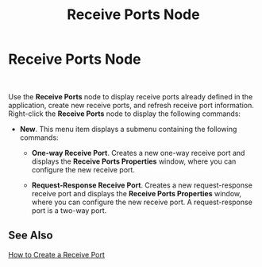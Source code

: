 ﻿---
title: Receive Ports Node
TOCTitle: Receive Ports Node
ms:assetid: 40d5e9f7-44a5-4877-bdb7-a44da28cb0ea
ms:mtpsurl: https://msdn.microsoft.com/library/Aa559776(v=BTS.80)
ms:contentKeyID: 51527597
ms.date: 08/30/2017
mtps_version: v=BTS.80
f1_keywords:
- bts10.admin.node.receiveports
---

# Receive Ports Node

 

Use the **Receive Ports** node to display receive ports already defined in the application, create new receive ports, and refresh receive port information. Right-click the **Receive Ports** node to display the following commands:

  - **New**. This menu item displays a submenu containing the following commands:
    
      - **One-way Receive Port**. Creates a new one-way receive port and displays the **Receive Ports Properties** window, where you can configure the new receive port.
    
      - **Request-Response Receive Port**. Creates a new request-response receive port and displays the **Receive Ports Properties** window, where you can configure the new receive port. A request-response port is a two-way port.

## See Also

[How to Create a Receive Port](https://msdn.microsoft.com/library/aa559206\(v=bts.80\))

